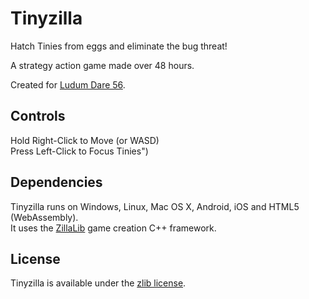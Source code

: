Tinyzilla
=========

Hatch Tinies from eggs and eliminate the bug threat!

A strategy action game made over 48 hours.

Created for [Ludum Dare 56](https://ldjam.com/events/ludum-dare/56/tinyzilla).

## Controls
Hold Right-Click to Move (or WASD)  
Press Left-Click to Focus Tinies")  

## Dependencies
Tinyzilla runs on Windows, Linux, Mac OS X, Android, iOS and HTML5 (WebAssembly).  
It uses the [ZillaLib](https://github.com/schellingb/ZillaLib) game creation C++ framework.

## License
Tinyzilla is available under the [zlib license](http://www.gzip.org/zlib/zlib_license.html).
